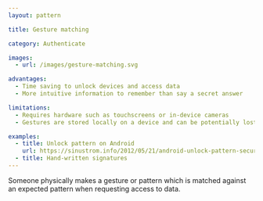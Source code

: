 ```yaml
---
layout: pattern

title: Gesture matching

category: Authenticate

images:
  - url: /images/gesture-matching.svg

advantages:
  - Time saving to unlock devices and access data
  - More intuitive information to remember than say a secret answer

limitations:
  - Requires hardware such as touchscreens or in-device cameras
  - Gestures are stored locally on a device and can be potentially lost

examples:
  - title: Unlock pattern on Android
    url: https://sinustrom.info/2012/05/21/android-unlock-pattern-security-analysis/
  - title: Hand-written signatures
---
```


Someone physically makes a gesture or pattern which is matched against an expected pattern when requesting access to data.
